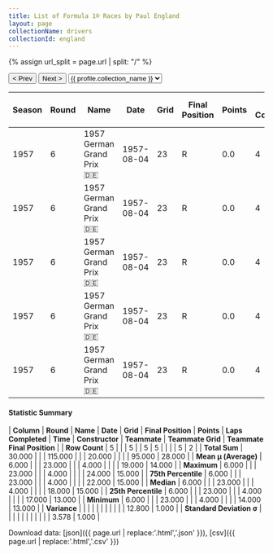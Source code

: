 ```yaml
---
title: List of Formula 1® Races by Paul England
layout: page
collectionName: drivers
collectionId: england
---
```


{% assign url_split = page.url | split: "/" %}
<div id="collection-navigation">
<button onclick="selector.options[selector.selectedIndex-1].value && (window.location = selector.options[selector.selectedIndex-1].value);">&lt; Prev</button>
<button onclick="selector.options[selector.selectedIndex+1].value && (window.location = selector.options[selector.selectedIndex+1].value);">Next &gt;</button>
<select id="selector" onchange="this.options[this.selectedIndex].value && (window.location = this.options[this.selectedIndex].value);">
  {% for collectionId in site.data[page.collectionName].refs %}
    {% if collectionId == page.collectionId %}
      {% assign selected = "selected" %}
    {% else %}
      {% assign selected = "" %}
    {% endif %}
    {% assign profile = site.data[page.collectionName][collectionId].profile %}
    <option value="/f1/{{ page.collectionName }}/{{ collectionId }}/{{ url_split[4] }}" {{ selected }}>{{ profile.collection_name }}</option>
  {% endfor %}
</select>
</div>

| Season | Round | Name | Date | Grid | Final Position | Points | Laps Completed | Time | Constructor | Teammate | Teammate Grid | Teammate Final Position |
|--|--|--|--|--|--|--|--|--|--|--|--|--|
| 1957 | 6 | 1957 German Grand Prix 🇩🇪 | 1957-08-04 | 23 | R | 0.0 | 4 |   | Cooper 🇬🇧 | [Brian Naylor 🇬🇧](/f1/drivers/naylor) | 17 | 13 |
| 1957 | 6 | 1957 German Grand Prix 🇩🇪 | 1957-08-04 | 23 | R | 0.0 | 4 |   | Cooper 🇬🇧 | [Tony Marsh 🇬🇧](/f1/drivers/marsh) | 22 | 15 |
| 1957 | 6 | 1957 German Grand Prix 🇩🇪 | 1957-08-04 | 23 | R | 0.0 | 4 |   | Cooper 🇬🇧 | [Roy Salvadori 🇬🇧](/f1/drivers/salvadori) | 14 | R |
| 1957 | 6 | 1957 German Grand Prix 🇩🇪 | 1957-08-04 | 23 | R | 0.0 | 4 |   | Cooper 🇬🇧 | [Jack Brabham 🇦🇺](/f1/drivers/jack_brabham) | 18 | R |
| 1957 | 6 | 1957 German Grand Prix 🇩🇪 | 1957-08-04 | 23 | R | 0.0 | 4 |   | Cooper 🇬🇧 | [Dick Gibson 🇬🇧](/f1/drivers/gibson) | 24 | R |

#### Statistic Summary

| **Column** | **Round** | **Name** | **Date** | **Grid** | **Final Position** | **Points** | **Laps Completed** | **Time** | **Constructor** | **Teammate** | **Teammate Grid** | **Teammate Final Position** |
| **Row Count** | 5 |  |  | 5 |  | 5 | 5 |  |  |  | 5 | 2 |
| **Total Sum** | 30.000 |  |  | 115.000 |  |  | 20.000 |  |  |  | 95.000 | 28.000 |
| **Mean μ (Average)** | 6.000 |  |  | 23.000 |  |  | 4.000 |  |  |  | 19.000 | 14.000 |
| **Maximum** | 6.000 |  |  | 23.000 |  |  | 4.000 |  |  |  | 24.000 | 15.000 |
| **75th Percentile** | 6.000 |  |  | 23.000 |  |  | 4.000 |  |  |  | 22.000 | 15.000 |
| **Median** | 6.000 |  |  | 23.000 |  |  | 4.000 |  |  |  | 18.000 | 15.000 |
| **25th Percentile** | 6.000 |  |  | 23.000 |  |  | 4.000 |  |  |  | 17.000 | 13.000 |
| **Minimum** | 6.000 |  |  | 23.000 |  |  | 4.000 |  |  |  | 14.000 | 13.000 |
| **Variance** |  |  |  |  |  |  |  |  |  |  | 12.800 | 1.000 |
| **Standard Deviation σ** |  |  |  |  |  |  |  |  |  |  | 3.578 | 1.000 |

Download data: [json]({{ page.url | replace:'.html','.json' }}), [csv]({{ page.url | replace:'.html','.csv' }})
